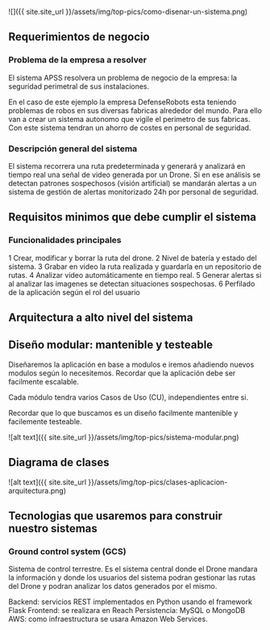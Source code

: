 

![]({{ site.site_url }}/assets/img/top-pics/como-disenar-un-sistema.png)

## Requerimientos de negocio

### Problema de la empresa a resolver

El sistema APSS resolvera un problema de negocio de la empresa: la seguridad perimetral de sus instalaciones.
 
En el caso de este ejemplo la empresa DefenseRobots esta teniendo problemas de robos en sus diversas fabricas alrededor del mundo. Para ello van a crear un sistema autonomo que vigile el perimetro de sus fabricas. Con este sistema tendran un ahorro de costes en personal de seguridad.

### Descripción general del sistema

El sistema recorrera una ruta predeterminada y generará y analizará en tiempo real una señal de video generada por un Drone. Si en ese análisis se detectan patrones sospechosos (visión artificial) se mandarán alertas a un sistema de gestión de alertas monitorizado 24h por personal de seguridad.

## Requisitos minimos que debe cumplir el sistema

### Funcionalidades principales

1 Crear, modificar y borrar la ruta del drone.
2 Nivel de batería y estado del sistema.
3 Grabar en video la ruta realizada y guardarla en un repositorio de rutas.
4 Analizar video automáticamente en tiempo real.
5 Generar alertas si al analizar las imagenes se detectan situaciones sospechosas.
6 Perfilado de la aplicación según el rol del usuario


## Arquitectura a alto nivel del sistema






## Diseño modular: mantenible y testeable

Diseñaremos la aplicación en base a modulos e iremos añadiendo nuevos modulos según lo necesitemos. Recordar que la aplicación debe ser facilmente escalable.

Cada módulo tendra varios Casos de Uso (CU), independientes entre si.

Recordar que lo que buscamos es un diseño facilmente mantenible y facilemente testeable.


![alt text]({{ site.site_url }}/assets/img/top-pics/sistema-modular.png)

## Diagrama de clases 

![alt text]({{ site.site_url }}/assets/img/top-pics/clases-aplicacion-arquitectura.png)



## Tecnologias que usaremos para construir nuestro sistemas

### Ground control system (GCS)

Sistema de control terrestre. Es el sistema central donde el Drone mandara la información y donde los usuarios del sistema podran gestionar las rutas del Drone y podran analizar los datos generados por el mismo.

Backend: servicios REST implementados en Python usando el framework Flask
Frontend: se realizara en Reach 
Persistencia: MySQL o MongoDB
AWS: como infraestructura se usara Amazon Web Services. 









